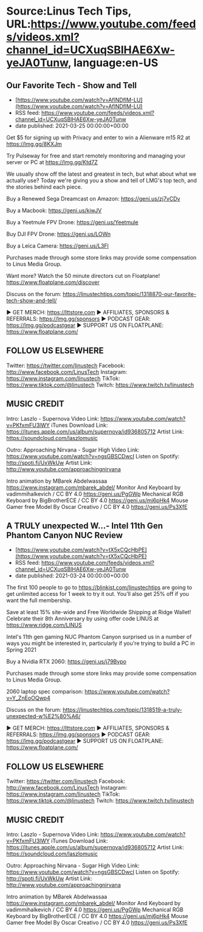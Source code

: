 # Source:Linus Tech Tips, URL:https://www.youtube.com/feeds/videos.xml?channel_id=UCXuqSBlHAE6Xw-yeJA0Tunw, language:en-US

## Our Favorite Tech - Show and Tell
 - [https://www.youtube.com/watch?v=AflNDflM-LU](https://www.youtube.com/watch?v=AflNDflM-LU)
 - RSS feed: https://www.youtube.com/feeds/videos.xml?channel_id=UCXuqSBlHAE6Xw-yeJA0Tunw
 - date published: 2021-03-25 00:00:00+00:00

Get $5 for signing up with Privacy and enter to win a Alienware m15 R2 at https://lmg.gg/8KXJm

Try Pulseway for free and start remotely monitoring and managing your server or PC at https://lmg.gg/Ktd7Z

We usually show off the latest and greatest in tech, but what about what we actually use? Today we're giving you a show and tell of LMG's top tech, and the stories behind each piece.


Buy a Renewed Sega Dreamcast  on Amazon: https://geni.us/zj7vCDv

Buy a Macbook: https://geni.us/kiwJV

Buy a Yeetmule FPV Drone: https://geni.us/Yeetmule

Buy DJI  FPV Drone: https://geni.us/LOWn

Buy a Leica Camera: https://geni.us/L3Fl

Purchases made through some store links may provide some compensation to Linus Media Group.

Want more? Watch the 50 minute directors cut on Floatplane! 
https://www.floatplane.com/discover

Discuss on the forum: https://linustechtips.com/topic/1318870-our-favorite-tech-show-and-tell/

► GET MERCH: https://lttstore.com
► AFFILIATES, SPONSORS & REFERRALS: https://lmg.gg/sponsors
► PODCAST GEAR: https://lmg.gg/podcastgear
► SUPPORT US ON FLOATPLANE: https://www.floatplane.com/

FOLLOW US ELSEWHERE
---------------------------------------------------  
Twitter: https://twitter.com/linustech
Facebook: http://www.facebook.com/LinusTech
Instagram: https://www.instagram.com/linustech
TikTok: https://www.tiktok.com/@linustech
Twitch: https://www.twitch.tv/linustech

MUSIC CREDIT
---------------------------------------------------
Intro: Laszlo - Supernova
Video Link: https://www.youtube.com/watch?v=PKfxmFU3lWY
iTunes Download Link: https://itunes.apple.com/us/album/supernova/id936805712
Artist Link: https://soundcloud.com/laszlomusic

Outro: Approaching Nirvana - Sugar High
Video Link: https://www.youtube.com/watch?v=ngsGBSCDwcI
Listen on Spotify: http://spoti.fi/UxWkUw
Artist Link: http://www.youtube.com/approachingnirvana

Intro animation by MBarek Abdelwassaa https://www.instagram.com/mbarek_abdel/
Monitor And Keyboard by vadimmihalkevich / CC BY 4.0  https://geni.us/PgGWp
Mechanical RGB Keyboard by BigBrotherECE / CC BY 4.0 https://geni.us/mj6pHk4
Mouse Gamer free Model By Oscar Creativo / CC BY 4.0 https://geni.us/Ps3XfE

## A TRULY unexpected W…- Intel 11th Gen Phantom Canyon NUC Review
 - [https://www.youtube.com/watch?v=tX5xCQcHbPE](https://www.youtube.com/watch?v=tX5xCQcHbPE)
 - RSS feed: https://www.youtube.com/feeds/videos.xml?channel_id=UCXuqSBlHAE6Xw-yeJA0Tunw
 - date published: 2021-03-24 00:00:00+00:00

The first 100 people to go to https://blinkist.com/linustechtips are going to get unlimited access for 1 week to try it out. You’ll also get 25% off if you want the full membership.

Save at least 15% site-wide and Free Worldwide Shipping at Ridge Wallet! Celebrate their 8th Anniversary by using offer code LINUS at https://www.ridge.com/LINUS

Intel's 11th gen gaming NUC Phantom Canyon surprised us in a number of ways you might be interested in, particularly if you're trying to build a PC in Spring 2021


Buy a Nvidia RTX 2060: https://geni.us/j79Bvpo

Purchases made through some store links may provide some compensation to Linus Media Group.

2060 laptop spec comparison: https://www.youtube.com/watch?v=Y_ZnEoOQwp4

Discuss on the forum: https://linustechtips.com/topic/1318519-a-truly-unexpected-w%E2%80%A6/

► GET MERCH: https://lttstore.com
► AFFILIATES, SPONSORS & REFERRALS: https://lmg.gg/sponsors
► PODCAST GEAR: https://lmg.gg/podcastgear
► SUPPORT US ON FLOATPLANE: https://www.floatplane.com/

FOLLOW US ELSEWHERE
---------------------------------------------------  
Twitter: https://twitter.com/linustech
Facebook: http://www.facebook.com/LinusTech
Instagram: https://www.instagram.com/linustech
TikTok: https://www.tiktok.com/@linustech
Twitch: https://www.twitch.tv/linustech

MUSIC CREDIT
---------------------------------------------------
Intro: Laszlo - Supernova
Video Link: https://www.youtube.com/watch?v=PKfxmFU3lWY
iTunes Download Link: https://itunes.apple.com/us/album/supernova/id936805712
Artist Link: https://soundcloud.com/laszlomusic

Outro: Approaching Nirvana - Sugar High
Video Link: https://www.youtube.com/watch?v=ngsGBSCDwcI
Listen on Spotify: http://spoti.fi/UxWkUw
Artist Link: http://www.youtube.com/approachingnirvana

Intro animation by MBarek Abdelwassaa https://www.instagram.com/mbarek_abdel/
Monitor And Keyboard by vadimmihalkevich / CC BY 4.0  https://geni.us/PgGWp
Mechanical RGB Keyboard by BigBrotherECE / CC BY 4.0 https://geni.us/mj6pHk4
Mouse Gamer free Model By Oscar Creativo / CC BY 4.0 https://geni.us/Ps3XfE


